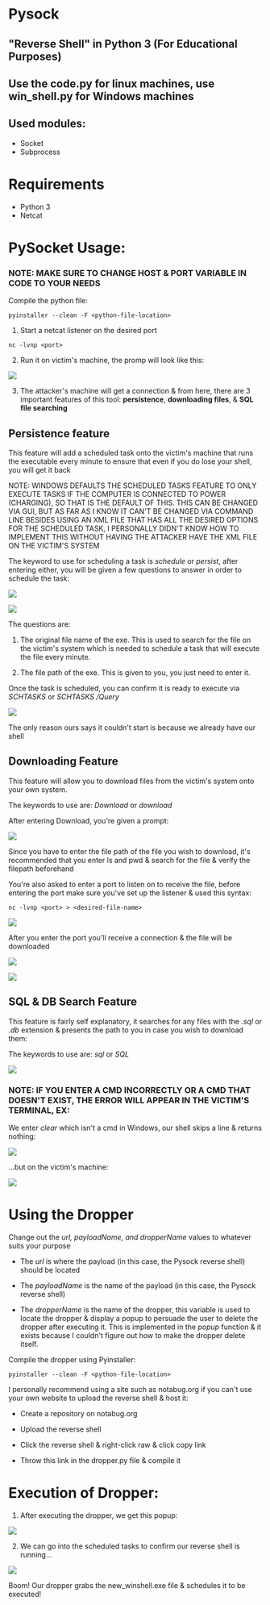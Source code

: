 # Pysock 
## "Reverse Shell" in Python 3 (For Educational Purposes)

## Use the code.py for linux machines, use win_shell.py for Windows machines

## Used modules:

* Socket
* Subprocess

# Requirements

* Python 3
* Netcat

# PySocket Usage:

### NOTE: MAKE SURE TO CHANGE HOST & PORT VARIABLE IN CODE TO YOUR NEEDS

Compile the python file:

```
pyinstaller --clean -F <python-file-location>
```

1. Start a netcat listener on the desired port
```
nc -lvnp <port>
```

2. Run it on victim's machine, the promp will look like this:

![](/pics/vic.png)

3. The attacker's machine will get a connection & from here, there are 3 important features of this tool: **persistence**, **downloading files**, & **SQL file searching**

## Persistence feature

This feature will add a scheduled task onto the victim's machine that runs the executable every minute to ensure that even if you do lose your shell, you will get it back

NOTE: WINDOWS DEFAULTS THE SCHEDULED TASKS FEATURE TO ONLY EXECUTE TASKS IF THE COMPUTER IS CONNECTED TO POWER (CHARGING), SO THAT IS THE DEFAULT OF THIS. THIS CAN BE CHANGED VIA GUI, BUT AS FAR AS I KNOW IT CAN'T BE CHANGED VIA COMMAND LINE BESIDES USING AN XML FILE THAT HAS ALL THE DESIRED OPTIONS FOR THE SCHEDULED TASK, I PERSONALLY DIDN'T KNOW HOW TO IMPLEMENT THIS WITHOUT HAVING THE ATTACKER HAVE THE XML FILE ON THE VICTIM'S SYSTEM

The keyword to use for scheduling a task is *schedule* or *persist*, after entering either, you will be given a few questions to answer in order to schedule the task:

![](/pics/term.png)

![](/pics/term2.png)

The questions are:

1. The original file name of the exe. This is used to search for the file on the victim's system which is needed to schedule a task that will execute the file every minute.

2. The file path of the exe. This is given to you, you just need to enter it.

Once the task is scheduled, you can confirm it is ready to execute via *SCHTASKS* or *SCHTASKS /Query*

![](/pics/task.png)

The only reason ours says it couldn't start is because we already have our shell

## Downloading Feature

This feature will allow you to download files from the victim's system onto your own system.

The keywords to use are: *Download* or *download*

After entering Download, you're given a prompt:

![](/pics/term3.png)

Since you have to enter the file path of the file you wish to download, it's recommended that you enter ls and pwd & search for the file & verify the filepath beforehand

You're also asked to enter a port to listen on to receive the file, before entering the port make sure you've set up the listener & used this syntax:
```
nc -lvnp <port> > <desired-file-name>
```

![](/pics/term4.png)

After you enter the port you'll receive a connection & the file will be downloaded 
 
![](/pics/listen.png)

![](/pics/new.png)

## SQL & DB Search Feature

This feature is fairly self explanatory, it searches for any files with the *.sql* or *.db* extension & presents the path to you in case you wish to download them:

The keywords to use are: *sql* or *SQL*

![](/pics/smple.png) 

### NOTE: IF YOU ENTER A CMD INCORRECTLY OR A CMD THAT DOESN'T EXIST, THE ERROR WILL APPEAR IN THE VICTIM'S TERMINAL, EX:

We enter *clear* which isn't a cmd in Windows, our shell skips a line & returns nothing:

![](/pics/clr.png)

...but on the victim's machine:

![](/pics/vic2.png)

# Using the Dropper

Change out the *url, payloadName, and dropperName* values to whatever suits your purpose

* The *url* is where the payload (in this case, the Pysock reverse shell) should be located

* The *payloadName* is the name of the payload (in this case, the Pysock reverse shell)

* The *dropperName* is the name of the dropper, this variable is used to locate the dropper & display a popup to persuade the user to delete the dropper after executing it. This is implemented in the *popup* function & it exists because I couldn't figure out how to make the dropper delete itself.

Compile the dropper using Pyinstaller:

```
pyinstaller --clean -F <python-file-location>
```

I personally recommend using a site such as notabug.org if you can't use your own website to upload the reverse shell & host it:

* Create a repository on notabug.org

* Upload the reverse shell

* Click the reverse shell & right-click raw & click copy link

* Throw this link in the dropper.py file & compile it

# Execution of Dropper:

1. After executing the dropper, we get this popup:

![](/imgs2/img1.png)

2. We can go into the scheduled tasks to confirm our reverse shell is running...

![](/imgs2/schedule.png)

Boom! Our dropper grabs the new_winshell.exe file & schedules it to be executed!
